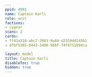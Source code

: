 ```yaml
---
ppid: 4991
name: Captain Karli
role: unit
factions:
- cygnar
scans: 2
cards:
- ff41a318-abc7-3983-9a84-d2359dd145b1
- dfbf5385-0443-3408-988f-f4f4751094ca

layout: model
title: Captain Karli
disableToc: true
hidden: true
---
```

